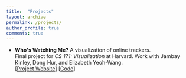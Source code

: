 ```yaml
---
title:  "Projects"
layout: archive 
permalink: /projects/
author_profile: true
comments: true
---
```


<ul>
<li><strong>Who's Watching Me?</strong> A visualization of online trackers.
<br>Final project for <i>CS 171: Visualization</i> at Harvard. Work with Jambay Kinley, Dong Hur, and Elizabeth Yeoh-Wang.
<br>[<a href = "https://github.com/eyw410/cs171-privacy-project">Project Website</a>] [<a href = "https://github.com/eyw410/cs171-privacy-project">Code</a>]
</li>

</ul>

